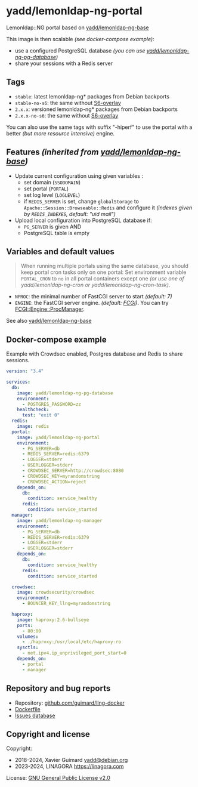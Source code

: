 # yadd/lemonldap-ng-portal

Lemonldap::NG portal based on [yadd/lemonldap-ng-base](https://github.com/guimard/llng-docker/blob/master/base/README.md#readme)

This image is then scalable _(see docker-compose example)_:
* use a configured PostgreSQL database _(you can use [yadd/lemonldap-ng-pg-database](https://github.com/guimard/llng-docker/blob/master/pg/README.md#readme))_
* share your sessions with a Redis server

## Tags

* `stable`: latest lemonldap-ng\* packages from Debian backports
* `stable-no-s6`: the same without [S6-overlay](https://github.com/just-containers/s6-overlay)
* `2.x.x`: versioned lemonldap-ng\* packages from Debian backports
* `2.x.x-no-s6`: the same without [S6-overlay](https://github.com/just-containers/s6-overlay)

You can also use the same tags with suffix "-hiperf" to use the portal with
a better _(but more resource intensive)_ engine.

## Features _(inherited from [yadd/lemonldap-ng-base](https://github.com/guimard/llng-docker/blob/master/base/README.md#readme))_

* Update current configuration using given variables :
  * set domain (`SSODOMAIN`)
  * set portal (`PORTAL`)
  * set log level (`LOGLEVEL`)
  * if `REDIS_SERVER` is set, change `globalStorage` to `Apache::Session::Browseable::Redis` and configure it _(indexes given by `REDIS_INDEXES`, default: "uid mail")_
* Upload local configuration into PostgreSQL database if:
  * `PG_SERVER` is given AND
  * PostgreSQL table is empty

## Variables and default values

> When running multiple portals using the same database, you should keep portal
cron tasks only on one portal: Set environment variable `PORTAL_CRON` to `no`
in all portal containers except one _(or use one of yadd/lemonldap-ng-cron or
yadd/lemonldap-ng-cron-task)_.

* `NPROC`: the minimal number of FastCGI server to start _(default: 7)_
* `ENGINE`: the FastCGI server engine. _(default: [FCGI](https://metacpan.org/pod/FCGI))_.
  You can try [FCGI::Engine::ProcManager](https://metacpan.org/pod/FCGI::Engine::ProcManager).

See also [yadd/lemonldap-ng-base](https://github.com/guimard/llng-docker/blob/master/base/README.md#readme)

## Docker-compose example

Example with Crowdsec enabled, Postgres database and Redis to share sessions.

```yaml
version: "3.4"

services:
  db:
    image: yadd/lemonldap-ng-pg-database
    environment:
      - POSTGRES_PASSWORD=zz
    healthcheck:
      test: "exit 0"
  redis:
    image: redis
  portal:
    image: yadd/lemonldap-ng-portal
    environment:
      - PG_SERVER=db
      - REDIS_SERVER=redis:6379
      - LOGGER=stderr
      - USERLOGGER=stderr
      - CROWDSEC_SERVER=http://crowdsec:8080
      - CROWDSEC_KEY=myrandomstring
      - CROWDSEC_ACTION=reject
    depends_on:
      db:
        condition: service_healthy
      redis:
        condition: service_started
  manager:
    image: yadd/lemonldap-ng-manager
    environment:
      - PG_SERVER=db
      - REDIS_SERVER=redis:6379
      - LOGGER=stderr
      - USERLOGGER=stderr
    depends_on:
      db:
        condition: service_healthy
      redis:
        condition: service_started

  crowdsec:
    image: crowdsecurity/crowdsec
    environment:
      - BOUNCER_KEY_llng=myrandomstring

  haproxy:
    image: haproxy:2.6-bullseye
    ports:
      - 80:80
    volumes:
      - ./haproxy:/usr/local/etc/haproxy:ro
    sysctls:
      - net.ipv4.ip_unprivileged_port_start=0
    depends_on:
      - portal
      - manager
```

## Repository and bug reports

* Repository: [github.com/guimard/llng-docker](https://github.com/guimard/llng-docker/tree/master/portal)
* [Dockerfile](https://github.com/guimard/llng-docker/blob/master/portal/Dockerfile)
* [Issues database](https://github.com/guimard/llng-docker/issues)

## Copyright and license

Copyright:
 * 2018-2024, Xavier Guimard <yadd@debian.org>
 * 2023-2024, LINAGORA <https://linagora.com>

License: [GNU General Public License v2.0](https://github.com/guimard/llng-docker/blob/master/LICENSE)
